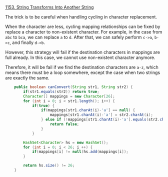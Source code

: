 [1153. String Transforms Into Another String](https://leetcode.com/problems/string-transforms-into-another-string/)

The trick is to be careful when handling cycling in character replacement.

When the character are less, cycling mapping relationships can be fixed by replace a character to non-existent character. For example, in the case from `abc` to `bca`, we can replace `a` to `d`. After that, we can safely perform `c->a`, `b->c`, and finally `d->b`.

However, this strategy will fail if the destination characters in mappings are full already.
In this case, we cannot use non-existent character anymore.

Therefore, it will be fail if we find the destination characters are `a-z`, which means there must be a loop somewhere, except the case when two strings are exactly the same.

```java
    public boolean canConvert(String str1, String str2) {
        if(str1.equals(str2)) return true;
        Character[] mappings = new Character[26];
        for (int i = 0; i < str1.length(); i++) {
            if(true) {
                if(mappings[str1.charAt(i)-'a'] == null) {
                    mappings[str1.charAt(i)-'a'] = str2.charAt(i);
                } else if (!mappings[str1.charAt(i)-'a'].equals(str2.charAt(i))){
                    return false;
                }
            }

        HashSet<Character> hs = new HashSet();
        for (int i = 0; i < 26; i ++) {
            if(mappings[i] != null)hs.add(mappings[i]);
        }

        return hs.size() != 26;
    }
```